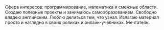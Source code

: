 Сфера интересов: программирование, математика и смежные области. Создаю полезные проекты и занимаюсь самообразованием. Свободно владею английским. Люблю делиться тем, что узнал. Излагаю материал просто и наглядно в своих роликах и онлайн-учебниках. Мечтатель.